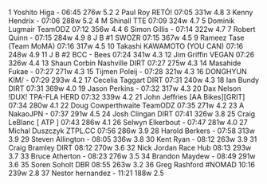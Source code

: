   1  Yoshito Higa  -  06:45    276w  5.2
  2  Paul Roy  RETÓ!  07:05    331w  4.8
  3  Kenny Hendrix  -  07:06    288w  5.2
  4  M Shinall  TTE  07:09    324w  4.7
  5  Dominik Lugmair  TeamODZ  07:12    356w  4.4
  6  Simon Gillis  -  07:14    322w  4.7
  7  Robert Quinn  -  07:15    284w  4.9
  8  J B #1  SWOZR  07:15    367w  4.5
  9  Rameez Tase  (Team MoMA)    07:16    317w  4.5
 10  Takashi KAWAMOTO  (YOU CAN)    07:16    248w  4.9
 11  J B #2  BCC - Bees  07:24    341w  4.3
 12  Jim Griffin  VEGAN  07:26    326w  4.4
 13  Shaun Corbin Nashville  DIRT  07:27    275w  4.3
 14  Masahide Fukae  -  07:27    271w  4.3
 15  Tijmen Poleij  -  07:28    321w  4.3
 16  DONGHYUN KIM/  -  07:29    293w  4.2
 17  Cecelia Taggart  DIRT  07:31    240w  4.3
 18  Ian Bundy  DIRT  07:31    369w  4.0
 19  Jason Perkins  -  07:32    317w  4.3
 20  Dax Nelson  !DUX! TPA-FLA HERD  07:32    339w  4.2
 21  John Jeffries  [AA Bikes][GRIT]  07:34    280w  4.1
 22  Doug Cowperthwaite  TeamODZ  07:35    271w  4.2
 23  A NakaoJPN  -  07:37    291w  4.5
 24  Josh Clingan  DIRT  07:41    326w  3.8
 25  Craig LeBlanc  [ ATP ]  07:43    286w  4.1
 26  Selwyn Elkerbout  -  07:47    281w  4.0
 27  Michal Duszczyk  ZTPL.CC  07:56    286w  3.9
 28  Harold Berkers  -  07:58    313w  3.9
 29  Steven Allington  -  08:05    336w  3.8
 30  Kent Ryan  -  08:12    263w  3.9
 31  Craig Bramley  DIRT  08:12    270w  3.6
 32  Nick Jordan  Race Hub  08:13    293w  3.7
 33  Bruce Atherton  -  08:23    276w  3.5
 34  Brandon Maydew  -  08:49    291w  3.6
 35  Soren Soholt  DBR  08:55    263w  3.2
 36  Greg Rashford  #NOMAD  10:16    239w  2.8
 37  Nestor hernandez  -  11:21    188w  2.5
